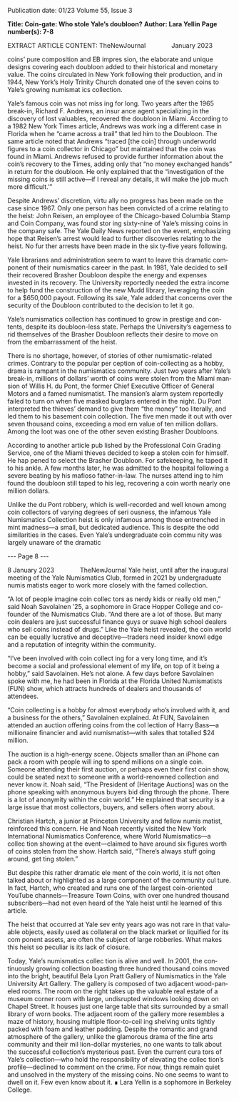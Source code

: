 Publication date: 01/23
Volume 55, Issue 3

**Title: Coin-gate: Who stole Yale’s doubloon?**
**Author: Lara Yellin**
**Page number(s): 7-8**

EXTRACT ARTICLE CONTENT:
TheNewJournal        January 2023

coins’ pure composition and EB impres­
sion, the elaborate and unique designs 
covering each doubloon added to their 
historical and monetary value. The coins 
circulated in New York following their 
production, and in 1944, New York’s 
Holy Trinity Church donated one of the 
seven coins to Yale’s growing numismat­
ics collection.

Yale’s famous coin was not miss­
ing for long. Two years after the 1965 
break-in, Richard F. Andrews, an insur­
ance agent specializing in the discovery 
of lost valuables, recovered the doubloon 
in Miami. According to a 1982 New 
York Times article, Andrews was work­
ing a different case in Florida when he 
“came across a trail” that led him to the 
Doubloon. The same article noted that 
Andrews “traced [the coin] through 
underworld figures to a coin collector in 
Chicago” but maintained that the coin 
was found in Miami. Andrews refused 
to provide further information about 
the coin’s recovery to the Times, adding 
only that “no money exchanged hands” 
in return for the doubloon. He only 
explained that the “investigation of the 
missing coins is still active—if I reveal 
any details, it will make the job much 
more difficult.’”

Despite Andrews’ discretion, virtu­
ally no progress has been made on the 
case since 1967. Only one person has 
been convicted of a crime relating to 
the heist: John Reisen, an employee of 
the Chicago-based Columbia Stamp 
and Coin Company, was found stor­
ing sixty-nine of Yale’s missing coins in 
the company safe. The Yale Daily News 
reported on the event, emphasizing hope 
that Reisen’s arrest would lead to further 
discoveries relating to the heist. No fur­
ther arrests have been made in the six­
ty-five years following.

Yale librarians and administration 
seem to want to leave this dramatic com­
ponent of their numismatics career in 
the past. In 1981, Yale decided to sell their 
recovered Brasher Doubloon despite 
the energy and expenses invested in 
its recovery. The University reportedly 
needed the extra income to help fund 
the construction of the new Mudd 
library, leveraging the coin for a $650,000 
payout. Following its sale, Yale added 
that concerns over the security of the 
Doubloon contributed to the decision
to let it go.

Yale’s numismatics collection has 
continued to grow in prestige and con­
tents, despite its doubloon-less state. 
Perhaps the University’s eagerness to 
rid themselves of the Brasher Doubloon 
reflects their desire to move on from the 
embarrassment of the heist.

There is no shortage, however, of 
stories of other numismatic-related 
crimes. Contrary to the popular per­
ception of coin-collecting as a hobby, 
drama is rampant in the numismatics 
community. Just two years after Yale’s 
break-in, millions of dollars’ worth of 
coins were stolen from the Miami man­
sion of Willis H. du Pont, the former 
Chief Executive Officer of General 
Motors and a famed numismatist. The 
mansion’s alarm system reportedly 
failed to turn on when five masked 
burglars entered in the night. Du Pont 
interpreted the thieves’ demand to give 
them “the money” too literally, and led 
them to his basement coin collection. 
The five men made it out with over 
seven thousand coins, exceeding a mod­
ern value of ten million dollars. Among 
the loot was one of the other seven 
existing Brasher Doubloons.

According to another article pub­
lished by the Professional Coin Grading 
Service, one of the Miami thieves decided 
to keep a stolen coin for himself. He hap­
pened to select the Brasher Doubloon. 
For safekeeping, he taped it to his ankle. A 
few months later, he was admitted to the 
hospital following a severe beating by his 
mafioso father-in-law. The nurses attend­
ing to him found the doubloon still taped 
to his leg, recovering a coin worth nearly 
one million dollars.

Unlike the du Pont robbery, which 
is well-recorded and well known among 
coin collectors of varying degrees of seri­
ousness, the infamous Yale Numismatics 
Collection heist is only infamous among 
those entrenched in mint madness—a 
small, but dedicated audience. This is 
despite the odd similarities in the cases. 
Even Yale’s undergraduate coin commu­
nity was largely unaware of the dramatic 


--- Page 8 ---

8
January 2023        TheNewJournal
Yale heist, until after the inaugural 
meeting of the Yale Numismatics Club, 
formed in 2021 by undergraduate numis­
matists eager to work more closely with 
the famed collection.

“A lot of people imagine coin collec­
tors as nerdy kids or really old men,” said 
Noah Savolainen ’25, a sophomore in 
Grace Hopper College and co-founder 
of the Numismatics Club. “And there are 
a lot of those. But many coin dealers are 
just successful finance guys or suave high 
school dealers who sell coins instead of 
drugs.” Like the Yale heist revealed, the 
coin world can be equally lucrative and 
deceptive—traders need insider knowl­
edge and a reputation of integrity within 
the community.

“I’ve been involved with coin collect­
ing for a very long time, and it’s become 
a social and professional element of my 
life, on top of it being a hobby,” said 
Savolainen. He’s not alone. A few days 
before Savolainen spoke with me, he had 
been in Florida at the Florida United 
Numismatists (FUN) show, which attracts 
hundreds of dealers and thousands of 
attendees.

“Coin collecting is a hobby for almost 
everybody who’s involved with it, and 
a business for the others,” Savolainen 
explained. At FUN, Savolainen attended 
an auction offering coins from the col­
lection of Harry Bass—a millionaire 
financier and avid numismatist—with 
sales that totalled $24 million.

The auction is a high-energy 
scene. Objects smaller than an iPhone 
can pack a room with people will­
ing to spend millions on a single coin. 
Someone attending their first auction, 
or perhaps even their first coin show, 
could be seated next to someone with 
a world-renowned collection and never 
know it. Noah said, “The President of 
[Heritage Auctions] was on the phone 
speaking with anonymous buyers bid­
ding through the phone. There is a lot of 
anonymity within the coin world.” He 
explained that security is a large issue 
that most collectors, buyers, and sellers 
often worry about.

Christian Hartch, a junior at 
Princeton University and fellow numis­
matist, reinforced this concern. He and 
Noah recently visited the New York 
International Numismatics Conference, 
where World Numismatics—a collec­
tion showing at the event—claimed to 
have around six figures worth of coins 
stolen from the show. Hartch said, 
“There’s always stuff going around, get­
ting stolen.”

But despite this rather dramatic ele­
ment of the coin world, it is not often 
talked about or highlighted as a large 
component of the community cul­
ture. In fact, Hartch, who created and 
runs one of the largest coin-oriented 
YouTube 
channels—Treasure 
Town 
Coins, with over one hundred thousand 
subscribers—had not even heard of the 
Yale heist until he learned of this article.

The heist that occurred at Yale sev­
enty years ago was not rare in that valu­
able objects, easily used as collateral on 
the black market or liquified for its com­
ponent assets, are often the subject of 
large robberies. What makes this heist so 
peculiar is its lack of closure.

Today, Yale’s numismatics collec­
tion is alive and well. In 2001, the con­
tinuously growing collection boasting 
three hundred thousand coins moved 
into the bright, beautiful Bela Lyon 
Pratt Gallery of Numismatics in the 
Yale University Art Gallery. The gallery 
is composed of two adjacent wood-pan­
eled rooms. The room on the right takes 
up the valuable real estate of a museum 
corner room with large, undisrupted 
windows looking down on Chapel 
Street. It houses just one large table 
that sits surrounded by a small library 
of worn books. The adjacent room of 
the gallery more resembles a maze of 
history, housing multiple floor-to-ceil­
ing shelving units tightly packed with 
foam and leather padding. Despite the 
romantic and grand atmosphere of the 
gallery, unlike the glamorous drama of 
the fine arts community and their mil­
lion-dollar mysteries, no one wants to 
talk about the successful collection’s 
mysterious past. Even the current cura­
tors of Yale’s collection—who hold the 
responsibility of elevating the collec­
tion’s profile—declined to comment on 
the crime. For now, things remain quiet 
and unsolved in the mystery of the 
missing coins. No one seems to want to 
dwell on it. Few even know about it. ∎
Lara Yellin is a sophomore
in Berkeley College.